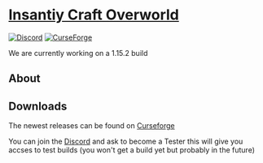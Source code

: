 # [Insantiy Craft Overworld](https://www.curseforge.com/minecraft/mc-mods/insanitycraft)
[![Discord](https://img.shields.io/discord/606891148664897659?color=7289DA&label=InsanityCraft%20Discord)](https://discord.gg/p4u57uF) [![CurseForge](http://cf.way2muchnoise.eu/full_334330_downloads.svg)](https://www.curseforge.com/minecraft/mc-mods/insanitycraft)

We are currently working on a 1.15.2 build

## About




## Downloads

The newest releases can be found on [Curseforge](https://www.curseforge.com/minecraft/mc-mods/insanitycraft)

You can join the [Discord](https://discord.gg/p4u57uF) and ask to become a Tester this will give you accses to test builds (you won't get a build yet but probably in the future) 
